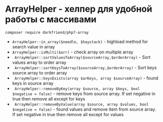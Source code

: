 # ArrayHelper - хелпер для удобной работы с массивами

``composer require darkfriend/php7-array``

* ``ArrayHelper::in_array($needle, $haystack)`` - highload method for search value in array
* ``ArrayHelper::isMulti($arr)`` - check array on multiple array
* `` ArrayHelper::sortValuesToArray($sourceArray,$orderArray)`` - Sort values array to order array
* `` ArrayHelper::sortKeysToArray($sourceArray,$orderArray)`` - Sort keys source array to order array
* `` ArrayHelper::keysExists(array $arKeys, array $sourceArray)`` - found keys in source array
* `` ArrayHelper::removeByKey(array $source, array $keys, bool $negative = false)`` - remove keys from source array. If set negative in true then remove all except for keys
* `` ArrayHelper::removeByValue(array $source, array $values, bool $negative = false)`` - found values and remove item from source array. If set negative in true then remove all except for values